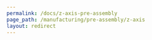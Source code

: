 ```yaml
---
permalink: /docs/z-axis-pre-assembly
page_path: /manufacturing/pre-assembly/z-axis
layout: redirect
---
```


